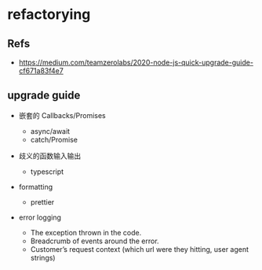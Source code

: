 # refactorying

## Refs
- https://medium.com/teamzerolabs/2020-node-js-quick-upgrade-guide-cf671a83f4e7

## upgrade guide
- 嵌套的 Callbacks/Promises
  - async/await
  - catch/Promise

- 歧义的函数输入输出
  - typescript

- formatting
  - prettier

- error logging
  - The exception thrown in the code.
  - Breadcrumb of events around the error.
  - Customer’s request context (which url were they hitting, user agent strings)